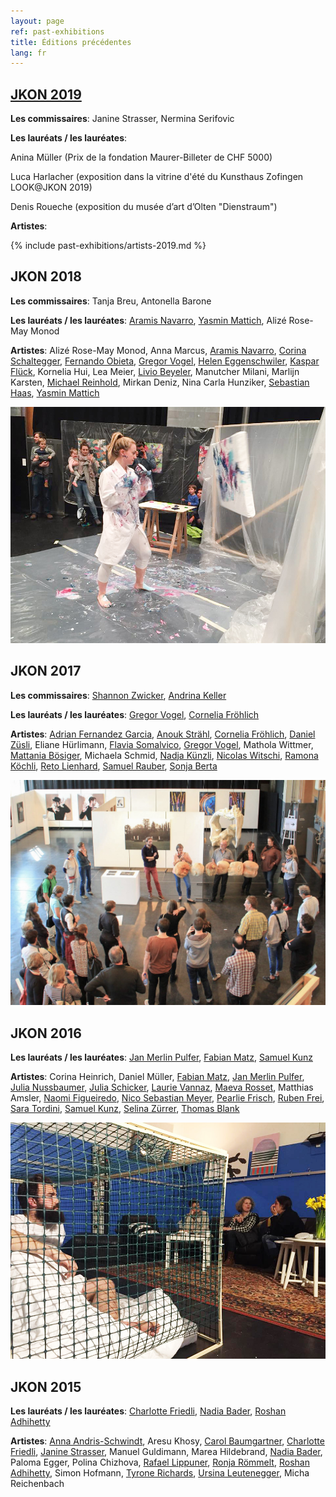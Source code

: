 ```yaml
---
layout: page
ref: past-exhibitions
title: Éditions précédentes
lang: fr
---
```


## [JKON 2019](artists/2019.fr.html)

__Les commissaires__: Janine Strasser, Nermina Serifovic

__Les lauréats / les lauréates__:

Anina Müller (Prix de la fondation Maurer-Billeter de CHF 5000)

Luca Harlacher (exposition dans la vitrine d'été du Kunsthaus Zofingen LOOK@JKON 2019)

Denis Roueche (exposition du musée d’art d’Olten "Dienstraum")

__Artistes__:

{% include past-exhibitions/artists-2019.md %}

## JKON 2018

__Les commissaires__: Tanja Breu, Antonella Barone

__Les lauréats / les lauréates__: [Aramis Navarro](http://www.aramisnavarro.com/), [Yasmin Mattich](http://yasminmattich.wixsite.com/portfolio), Alizé Rose-May Monod

__Artistes__:
Alizé Rose-May Monod, Anna Marcus, [Aramis Navarro](http://www.aramisnavarro.com/), [Corina Schaltegger](http://www.corinaschaltegger.ch/), [Fernando Obieta](https://blanktree.ch/), [Gregor Vogel](https://www.gregor-vogel.com/), [Helen Eggenschwiler](https://heleneggenschwiler.ch/), [Kaspar Flück](https://kasparflueck.com/), Kornelia Hui, Lea Meier, [Livio Beyeler](https://www.liviobeyeler.com/), Manutcher Milani, Marlijn Karsten, [Michael Reinhold](https://www.michaelreinhold.org/), Mirkan Deniz, Nina Carla Hunziker, [Sebastian Haas](https://www.sebastianhaas.ch), [Yasmin Mattich](http://yasminmattich.wixsite.com/portfolio)

![JKON Stimmungsbild 3](images/jkon3.jpg)

## JKON 2017

__Les commissaires__: [Shannon Zwicker](http://www.shannonzwicker.ch/), [Andrina Keller](http://www.andrinakeller.ch/)

__Les lauréats / les lauréates__: [Gregor Vogel](https://www.gregor-vogel.com/), [Cornelia Fröhlich](http://corneliafroehlich.com/)

__Artistes__:
[Adrian Fernandez Garcia](http://adrianfernandezgarcia.com/), [Anouk Strähl](https://www.dent-de-lion.ch/), [Cornelia Fröhlich](http://corneliafroehlich.com/), [Daniel Züsli](http://www.daniel-zuesli.ch/), Eliane Hürlimann, [Flavia Somalvico](http://flaviasomalvico.blogspot.com/), [Gregor Vogel](https://www.gregor-vogel.com/), Mathola Wittmer, [Mattania Bösiger](https://macherei.com/), Michaela Schmid, [Nadja Künzli](https://www.nadjakuenzli.ch/), [Nicolas Witschi](http://nicolaswitschi.com/), [Ramona Köchli](http://ramonakoechli.ch/), [Reto Lienhard](http://www.retolienhard.com/), [Samuel Rauber](http://www.samuelrauber.ch/), [Sonja Berta](http://www.sonjaberta.com/)

![JKON Stimmungsbild 3](images/jkon2.jpg)

## JKON 2016

__Les lauréats / les lauréates__: [Jan Merlin Pulfer](https://macherei.com/), [Fabian Matz](https://fabianmatz.com/), [Samuel Kunz](http://samuel-kunz.tumblr.com/)

__Artistes__:
Corina Heinrich, Daniel Müller, [Fabian Matz](https://fabianmatz.com/), [Jan Merlin Pulfer](https://macherei.com/), [Julia Nussbaumer](https://julianussbaumer.com/), [Julia Schicker](http://www.juliaschicker.ch/), [Laurie Vannaz](http://laurievannaz.wixsite.com/portfolio), [Maeva Rosset](http://www.maevarosset.com/), Matthias Amsler, [Naomi Figueiredo](https://www.naomifigueiredo.com/), [Nico Sebastian Meyer](http://www.nicosebastianmeyer.com/), [Pearlie Frisch](https://pearliefrisch.com/), [Ruben Frei](http://rubenfrei.com/), [Sara Tordini](http://saratordini.tumblr.com/), [Samuel Kunz](http://samuel-kunz.tumblr.com/), [Selina Zürrer](http://www.selinazuerrer.ch/), [Thomas Blank](http://www.thomasgeorgblank.de/)
 
![JKON Stimmungsbild 3](images/jkon1.jpg)

## JKON 2015

__Les lauréats / les lauréates__: [Charlotte Friedli](https://www.charlottefriedli.com/), [Nadia Bader](http://www.nadiabader.ch/), [Roshan Adhihetty](http://www.adhihetty.ch/)

__Artistes__:
[Anna Andris-Schwindt](http://www.anna-andris.de/), Aresu Khosy, [Carol Baumgartner](http://www.carolbaumgartner.net/), [Charlotte Friedli](https://www.charlottefriedli.com/), [Janine Strasser](https://janinestrasser.allyou.net/), Manuel Guldimann, Marea Hildebrand, [Nadia Bader](http://www.nadiabader.ch/), Paloma Egger, Polina Chizhova, [Rafael Lippuner](http://artscience.uni-ak.ac.at/people/herr__rafael_lippuner), [Ronja Römmelt](https://www.zhdk.ch/person/207098), [Roshan Adhihetty](http://www.adhihetty.ch/), Simon Hofmann, [Tyrone Richards](http://tyronerichards.ch/), [Ursina Leutenegger](https://vimeo.com/user18355118), Micha Reichenbach 
